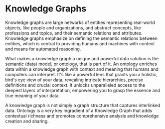 # Knowledge Graphs
Knowledge graphs are large networks of entities representing real-world objects, like people and organizations, and abstract concepts, like professions and topics, and their semantic relations and attributes. Knowledge graphs emphasize on defining the semantic relations between entities, which is central to providing humans and machines with context and means for automated reasoning. 

What makes a knowledge graph a unique and powerful data solution is the semantic (data) model, or ontology, that is part of it. An ontology enriches data within a knowledge graph with context and meaning that humans and computers can interpret. It's like a powerful lens that grants you a holistic, bird's eye view of your data, revealing intricate hierarchies, precise definitions and crucial context. It unlocks unparalleled access to the deepest layers of interpretation, empowering you to grasp the essence and true meaning of your data. 

A knowledge graph is not simply a graph structure that captures interlinked data. Ontology is a very key ingradient of a Knowledge Graph that adds contextual richness and promotes comprehensive analysis and knowledge creation and sharing.
